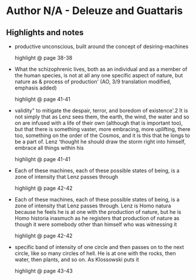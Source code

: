# Author N/A - Deleuze and Guattaris

## Highlights and notes

- productive unconscious, built around the concept of desiring-machines

  highlight @ page 38-38

- What the schizophrenic lives, both as an individual and as a member of the human species, is not at all any one specific aspect of nature, but nature as & process of production' (AO, 3/9 translation modified, emphasis added)

  highlight @ page 41-41

- validity" to mitigate the despair, terror, and boredom of existence'.2 It is not simply that as Lenz sees them, the earth, the wind, the water and so on are infused with a life of their own (although that is important too), but that there is something vaster, more embracing, more uplifting, there too, something on the order of the Cosmos, and it is this that he longs to be a part of. Lenz 'thought he should draw the storm right into himself, embrace all things within his

  highlight @ page 41-41

- Each of these machines, each of these possible states of being, is a zone of intensity that Lenz passes through

  highlight @ page 42-42

- Each of these machines, each of these possible states of being, is a zone of intensity that Lenz passes through. Lenz is Homo natura because he feels he is at one with the production of nature, but he is Homo historia inasmuch as he registers that production of nature as though it were somebody other than himself who was witnessing it

  highlight @ page 42-42

- specific band of intensity of one circle and then passes on to the next circle, like so many circles of hell. He is at one with the rocks, then water, then plants, and so on. As Klossowski puts it

  highlight @ page 43-43

